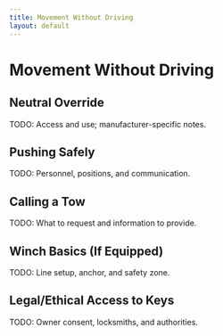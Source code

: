```yaml
---
title: Movement Without Driving
layout: default
---
```


# Movement Without Driving

## Neutral Override
TODO: Access and use; manufacturer-specific notes.

## Pushing Safely
TODO: Personnel, positions, and communication.

## Calling a Tow
TODO: What to request and information to provide.

## Winch Basics (If Equipped)
TODO: Line setup, anchor, and safety zone.

## Legal/Ethical Access to Keys
TODO: Owner consent, locksmiths, and authorities.
